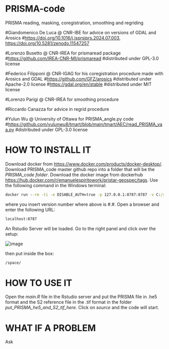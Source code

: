 # PRISMA-code
PRISMA reading, masking, coregistration, smoothing and regriding

#Giandomenico De Luca @ CNR-IBE for advice on versions of GDAL and Arosics
#https://doi.org/10.1016/j.isprsjprs.2024.07.003, https://doi.org/10.5281/zenodo.11547257

#Lorenzo Busetto @ CNR-IREA for prismaread package 
#https://github.com/IREA-CNR-MI/prismaread
#distributed under GPL-3.0 license

#Federico Filipponi @ CNR-IGAG for his coregistration procedure made with Arosics and GDAL
#https://github.com/GFZ/arosics
#distributed under Apache-2.0 license
#https://gdal.org/en/stable
#distributed under MIT license

#Lorenzo Parigi @ CNR-IREA for smoothing procedure

#Riccardo Canazza for advice in regrid procedure

#Yulun Wu @ University of Ottawa for PRISMA_angle.py code
#https://github.com/yulunwu8/tmart/blob/main/tmart/AEC/read_PRISMA_vaa.py
#distributed under GPL-3.0 license

# HOW TO INSTALL IT
Download docker from https://www.docker.com/products/docker-desktop/. Download PRISMA_code master github repo into a folder that will be the _PRISMA_code folder_. Download the docker image from dockerhub https://hub.docker.com/r/emanuelespiritowork/pristar-geospec/tags. Use the following command in the Windows terminal:
```cmd
docker run --rm -ti -e DISABLE_AUTH=true -p 127.0.0.1:8787:8787 -v C:/your/path/to/PRISMA_code/folder:/space:rw emanuelespiritowork/pristar-geospec:#.#
``` 
where you insert version number where above is #.#. Open a browser and enter the following URL:
```cmd
localhost:8787
```
An Rstudio Server will be loaded. Go to the right panel and click over the setup:

![image](https://github.com/user-attachments/assets/cce0db0c-e775-450c-8362-9c724885a2c1)

then put inside the box:
```cmd
/space/
```
# HOW TO USE IT
Open the _main.R_ file in the Rstudio server and put the PRISMA file in .he5 format and the S2 reference file in the .tif format in the folder _put_PRISMA_he5_and_S2_tif_here_. Click on _source_ and the code will start. 
# WHAT IF A PROBLEM
Ask
